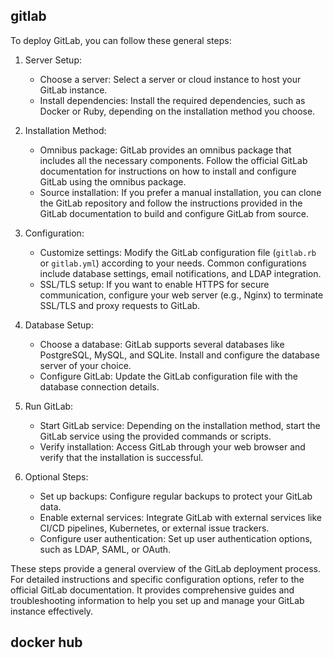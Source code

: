 ## gitlab
To deploy GitLab, you can follow these general steps:

1. Server Setup:
   - Choose a server: Select a server or cloud instance to host your GitLab instance.
   - Install dependencies: Install the required dependencies, such as Docker or Ruby, depending on the installation method you choose.

2. Installation Method:
   - Omnibus package: GitLab provides an omnibus package that includes all the necessary components. Follow the official GitLab documentation for instructions on how to install and configure GitLab using the omnibus package.
   - Source installation: If you prefer a manual installation, you can clone the GitLab repository and follow the instructions provided in the GitLab documentation to build and configure GitLab from source.

3. Configuration:
   - Customize settings: Modify the GitLab configuration file (`gitlab.rb` or `gitlab.yml`) according to your needs. Common configurations include database settings, email notifications, and LDAP integration.
   - SSL/TLS setup: If you want to enable HTTPS for secure communication, configure your web server (e.g., Nginx) to terminate SSL/TLS and proxy requests to GitLab.

4. Database Setup:
   - Choose a database: GitLab supports several databases like PostgreSQL, MySQL, and SQLite. Install and configure the database server of your choice.
   - Configure GitLab: Update the GitLab configuration file with the database connection details.

5. Run GitLab:
   - Start GitLab service: Depending on the installation method, start the GitLab service using the provided commands or scripts.
   - Verify installation: Access GitLab through your web browser and verify that the installation is successful.

6. Optional Steps:
   - Set up backups: Configure regular backups to protect your GitLab data.
   - Enable external services: Integrate GitLab with external services like CI/CD pipelines, Kubernetes, or external issue trackers.
   - Configure user authentication: Set up user authentication options, such as LDAP, SAML, or OAuth.

These steps provide a general overview of the GitLab deployment process. For detailed instructions and specific configuration options, refer to the official GitLab documentation. It provides comprehensive guides and troubleshooting information to help you set up and manage your GitLab instance effectively.

## docker hub
